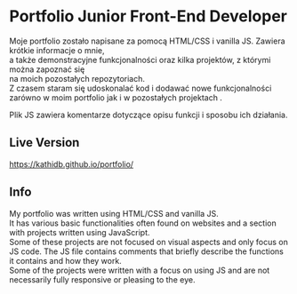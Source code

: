 # Portfolio Junior Front-End Developer

Moje portfolio zostało napisane za pomocą HTML/CSS i vanilla JS. Zawiera krótkie informacje o mnie,<br>
a także demonstracyjne funkcjonalności oraz kilka projektów, z którymi można zapoznać się
<br> na moich pozostałych repozytoriach. 
<br>
Z czasem staram się udoskonalać kod i dodawać nowe funkcjonalności zarówno w moim portfolio jak i w pozostałych projektach
. 

Plik JS zawiera komentarze dotyczące opisu funkcji i sposobu ich działania.

## Live Version

https://kathidb.github.io/portfolio/

## Info

My portfolio was written using HTML/CSS and vanilla JS.
<br>It has various basic functionalities often found on websites and a section with projects written using JavaScript.
<br> Some of these projects are not focused on visual aspects and only focus on JS code.
The JS file contains comments that briefly describe the functions it contains and how they work.
<br>
Some of the projects were written with a focus on using JS and are not necessarily fully responsive or pleasing to the eye.
